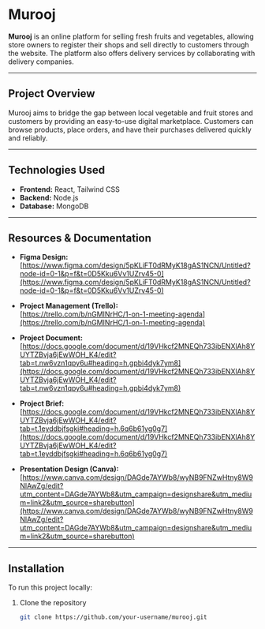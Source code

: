 # Murooj

**Murooj** is an online platform for selling fresh fruits and vegetables, allowing store owners to register their shops and sell directly to customers through the website. The platform also offers delivery services by collaborating with delivery companies.

---

## Project Overview

Murooj aims to bridge the gap between local vegetable and fruit stores and customers by providing an easy-to-use digital marketplace. Customers can browse products, place orders, and have their purchases delivered quickly and reliably.

---

## Technologies Used

- **Frontend:** React, Tailwind CSS  
- **Backend:** Node.js  
- **Database:** MongoDB  

---

## Resources & Documentation

- **Figma Design:**  
  [https://www.figma.com/design/5pKLiFT0dRMyK18gAS1NCN/Untitled?node-id=0-1&p=f&t=0D5Kku6Vv1UZrv45-0](https://www.figma.com/design/5pKLiFT0dRMyK18gAS1NCN/Untitled?node-id=0-1&p=f&t=0D5Kku6Vv1UZrv45-0)

- **Project Management (Trello):**  
  [https://trello.com/b/nGMINrHC/1-on-1-meeting-agenda](https://trello.com/b/nGMINrHC/1-on-1-meeting-agenda)

- **Project Document:**  
  [https://docs.google.com/document/d/19VHkcf2MNEQh733ibENXlAh8YUYTZBvja6jEwWOH_K4/edit?tab=t.nw6vzn1qpy6u#heading=h.gpbi4dyk7ym8](https://docs.google.com/document/d/19VHkcf2MNEQh733ibENXlAh8YUYTZBvja6jEwWOH_K4/edit?tab=t.nw6vzn1qpy6u#heading=h.gpbi4dyk7ym8)

- **Project Brief:**  
  [https://docs.google.com/document/d/19VHkcf2MNEQh733ibENXlAh8YUYTZBvja6jEwWOH_K4/edit?tab=t.1eyddbjfsgki#heading=h.6q6b61yg0g7](https://docs.google.com/document/d/19VHkcf2MNEQh733ibENXlAh8YUYTZBvja6jEwWOH_K4/edit?tab=t.1eyddbjfsgki#heading=h.6q6b61yg0g7)

- **Presentation Design (Canva):**  
  [https://www.canva.com/design/DAGde7AYWb8/wyNB9FNZwHtny8W9NlAwZg/edit?utm_content=DAGde7AYWb8&utm_campaign=designshare&utm_medium=link2&utm_source=sharebutton](https://www.canva.com/design/DAGde7AYWb8/wyNB9FNZwHtny8W9NlAwZg/edit?utm_content=DAGde7AYWb8&utm_campaign=designshare&utm_medium=link2&utm_source=sharebutton)

---

## Installation

To run this project locally:

1. Clone the repository  
   ```bash
   git clone https://github.com/your-username/murooj.git

